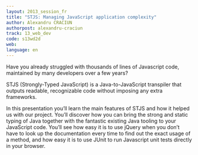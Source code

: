 ```yaml
---
layout: 2013_session_fr
title: "STJS: Managing JavaScript application complexity"
author: Alexandru CRACIUN
authorpost: alexandru-craciun
track: 13_web_dev
code: s13wd2d
web:
language: en
---
```


Have you already struggled with thousands of lines of Javascript code, maintained by many developers over a few years?

STJS (Strongly-Typed JavaScript) is a Java-to-JavaScript transpiler that outputs readable, recognizable code without imposing any extra frameworks.

In this presentation you’ll learn the main features of STJS and how it helped us with our project. You’ll discover how you can bring the strong and static typing of Java together with the fantastic existing Java tooling to your JavaScript code. You’ll see how easy it is to use jQuery when you don’t have to look up the documentation every time to find out the exact usage of a method, and how easy it is to use JUnit to run Javascript unit tests directly in your browser.

